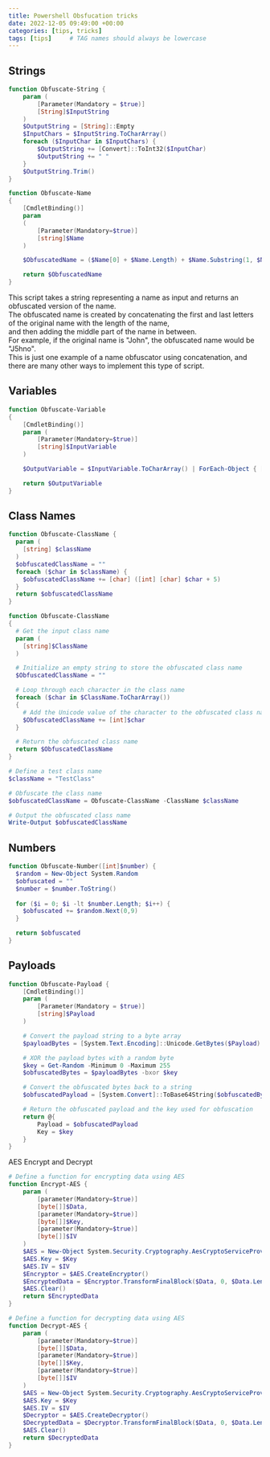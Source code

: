 ```yaml
---
title: Powershell Obsfucation tricks 
date: 2022-12-05 09:49:00 +00:00
categories: [tips, tricks]
tags: [tips]     # TAG names should always be lowercase
---
```



## Strings

```powershell
function Obfuscate-String {
    param (
        [Parameter(Mandatory = $true)]
        [String]$InputString
    )
    $OutputString = [String]::Empty
    $InputChars = $InputString.ToCharArray()
    foreach ($InputChar in $InputChars) {
        $OutputString += [Convert]::ToInt32($InputChar)
        $OutputString += " "
    }
    $OutputString.Trim()
}
```

```powershell
function Obfuscate-Name
{
    [CmdletBinding()]
    param
    (
        [Parameter(Mandatory=$true)]
        [string]$Name
    )

    $ObfuscatedName = ($Name[0] + $Name.Length) + $Name.Substring(1, $Name.Length-2) + ($Name[$Name.Length-1] + $Name.Length)

    return $ObfuscatedName
}
```
This script takes a string representing a name as input and returns an obfuscated version of the name.   
The obfuscated name is created by concatenating the first and last letters of the original name with the length of the name,  
and then adding the middle part of the name in between.   
For example, if the original name is "John", the obfuscated name would be "J5hno".  
This is just one example of a name obfuscator using concatenation, and there are many other ways to implement this type of script.  


## Variables

```powershell
function Obfuscate-Variable
{
    [CmdletBinding()]
    param (
        [Parameter(Mandatory=$true)]
        [string]$InputVariable
    )

    $OutputVariable = $InputVariable.ToCharArray() | ForEach-Object { [char]($_ -bxor 0x13) }

    return $OutputVariable
}
```

## Class Names

```powershell
function Obfuscate-ClassName {
  param (
    [string] $className
  )
  $obfuscatedClassName = ""
  foreach ($char in $className) {
    $obfuscatedClassName += [char] ([int] [char] $char + 5)
  }
  return $obfuscatedClassName
}
```


```powershell
function Obfuscate-ClassName
{
  # Get the input class name
  param (
    [string]$ClassName
  )

  # Initialize an empty string to store the obfuscated class name
  $ObfuscatedClassName = ""

  # Loop through each character in the class name
  foreach ($char in $ClassName.ToCharArray())
  {
    # Add the Unicode value of the character to the obfuscated class name
    $ObfuscatedClassName += [int]$char
  }

  # Return the obfuscated class name
  return $ObfuscatedClassName
}

# Define a test class name
$className = "TestClass"

# Obfuscate the class name
$obfuscatedClassName = Obfuscate-ClassName -ClassName $className

# Output the obfuscated class name
Write-Output $obfuscatedClassName

```

## Numbers

```powershell
function Obfuscate-Number([int]$number) {
  $random = New-Object System.Random
  $obfuscated = ""
  $number = $number.ToString()
  
  for ($i = 0; $i -lt $number.Length; $i++) {
    $obfuscated += $random.Next(0,9)
  }

  return $obfuscated
}
```

## Payloads

```powershell
function Obfuscate-Payload {
    [CmdletBinding()]
    param (
        [Parameter(Mandatory = $true)]
        [string]$Payload
    )

    # Convert the payload string to a byte array
    $payloadBytes = [System.Text.Encoding]::Unicode.GetBytes($Payload)

    # XOR the payload bytes with a random byte
    $key = Get-Random -Minimum 0 -Maximum 255
    $obfuscatedBytes = $payloadBytes -bxor $key

    # Convert the obfuscated bytes back to a string
    $obfuscatedPayload = [System.Convert]::ToBase64String($obfuscatedBytes)

    # Return the obfuscated payload and the key used for obfuscation
    return @{
        Payload = $obfuscatedPayload
        Key = $key
    }
}
```

AES Encrypt and Decrypt

```powershell
# Define a function for encrypting data using AES
function Encrypt-AES {
    param (
        [parameter(Mandatory=$true)]
        [byte[]]$Data,
        [parameter(Mandatory=$true)]
        [byte[]]$Key,
        [parameter(Mandatory=$true)]
        [byte[]]$IV
    )
    $AES = New-Object System.Security.Cryptography.AesCryptoServiceProvider
    $AES.Key = $Key
    $AES.IV = $IV
    $Encryptor = $AES.CreateEncryptor()
    $EncryptedData = $Encryptor.TransformFinalBlock($Data, 0, $Data.Length)
    $AES.Clear()
    return $EncryptedData
}

# Define a function for decrypting data using AES
function Decrypt-AES {
    param (
        [parameter(Mandatory=$true)]
        [byte[]]$Data,
        [parameter(Mandatory=$true)]
        [byte[]]$Key,
        [parameter(Mandatory=$true)]
        [byte[]]$IV
    )
    $AES = New-Object System.Security.Cryptography.AesCryptoServiceProvider
    $AES.Key = $Key
    $AES.IV = $IV
    $Decryptor = $AES.CreateDecryptor()
    $DecryptedData = $Decryptor.TransformFinalBlock($Data, 0, $Data.Length)
    $AES.Clear()
    return $DecryptedData
}
```
